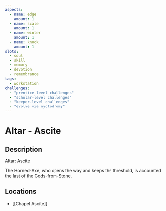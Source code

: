 ```yaml
---
aspects: 
  - name: edge
    amount: 1
  - name: scale
    amount: 1
  - name: winter
    amount: 1
  - name: knock
    amount: 1
slots:
  - soul
  - skill
  - memory
  - devotion
  - remembrance
tags:
  - workstation
challenges:
  - "prentice-level challenges"
  - "scholar-level challenges"
  - "keeper-level challenges"
  - "evolve via nyctodromy"
---
```


# Altar - Ascite

## Description
Altar: Ascite

The Horned-Axe, who opens the way and keeps the threshold, is accounted the last of the Gods-from-Stone.
## Locations
- [[Chapel Ascite]]